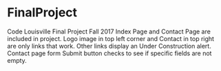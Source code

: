 # FinalProject
Code Louisville Final Project Fall 2017
Index Page and Contact Page are included in project.
Logo image in top left corner and Contact in top right are only links that work.
Other links display an Under Construction alert.
Contact page form Submit button checks to see if specific fields are not empty.

